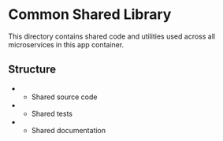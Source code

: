# Common Shared Library

This directory contains shared code and utilities used across all microservices in this app container.

## Structure
-  - Shared source code
-  - Shared tests
-  - Shared documentation
